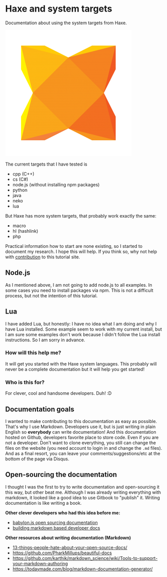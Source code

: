 # Haxe and system targets

Documentation about using the system targets from Haxe.

![](img/haxe_logo.png)

The current targets that I have tested is

- cpp (C++)
- cs (C#)
- node.js (without installing npm packages)
- python
- java
- neko
- lua

But Haxe has more system targets, that probably work exactly the same:

- macro
- hl (hashlink)
- php

Practical information how to start are none existing, so I started to document my research.
I hope this will help. If you think so, why not help with [contribution](contribute.md) to this tutorial site.


## Node.js

As I mentioned above, I am not going to add node.js to all examples.
In some cases you need to install packages via npm.
This is not a difficult process, but not the intention of this tutorial.

## Lua

I have added Lua, but honestly: I have no idea what I am doing and why I have Lua installed.
Some example seem to work with my current install, but I am sure some examples don't work because I didn't follow the Lua install instructions.
So I am sorry in advance.




### How will this help me?

It will get you started with the Haxe system languages.
This probably will never be a complete documentation but it will help you get started!

### Who is this for?

For clever, cool and handsome developers. Duh! :D

## Documentation goals

I wanted to make contributing to this documentation as easy as possible.
That's why I use Markdown. Developers use it, but is just writing in plain English so **everybody** can write documentation!
And this documentation hosted on Github, developers favorite place to store code.
Even if you are not a developer. Don't want to clone everything, you still can change the files on the website (you need account to login in and change the `.md` files).
And as a final resort, you can leave your comments/suggestions/etc at the bottom of the page via Disqus.


## Open-sourcing the documentation

I thought I was the first to try to write documentation and open-sourcing it this way, but other beat me.
Although I was already writing everything with markdown, it looked like a good idea to use Gitbook to "publish" it. Writing documentation is like writing a book.

**Other clever developers who had this idea before me:**

* [babylon.js open sourcing documentation](https://github.com/BabylonJS/Documentation)
* [building markdown based developer docs](https://medium.com/code-stories/building-markdown-based-developer-docs-87c0317c56f7)


**Other resources about writing documentation (Markdown)**

* [13-things-people-hate-about-your-open-source-docs/](http://blog.smartbear.com/careers/13-things-people-hate-about-your-open-source-docs/)
* <https://github.com/PharkMillups/beautiful-docs>
* <https://github.com/karthik/markdown_science/wiki/Tools-to-support-your-markdown-authoring>
* <https://todaymade.com/blog/markdown-documentation-generator/>
